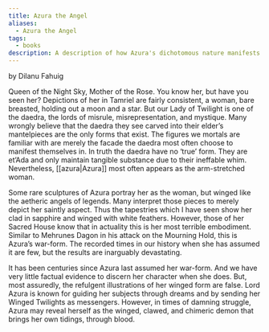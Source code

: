 ```yaml
---
title: Azura the Angel
aliases:
  - Azura the Angel
tags:
  - books
description: A description of how Azura's dichotomous nature manifests.
---
```

by Dilanu Fahuig

Queen of the Night Sky, Mother of the Rose. You know her, but have you seen her? Depictions of her in Tamriel are fairly consistent, a woman, bare breasted, holding out a moon and a star. But our Lady of Twilight is one of the daedra, the lords of misrule, misrepresentation, and mystique. Many wrongly believe that the daedra they see carved into their elder’s mantelpieces are the only forms that exist. The figures we mortals are familiar with are merely the facade the daedra most often choose to manifest themselves in. In truth the daedra have no ‘true’ form. They are et’Ada and only maintain tangible substance due to their ineffable whim. Nevertheless, [[azura|Azura]] most often appears as the arm-stretched woman.

Some rare sculptures of Azura portray her as the woman, but winged like the aetheric angels of legends. Many interpret those pieces to merely depict her saintly aspect. Thus the tapestries which I have seen show her clad in sapphire and winged with white feathers. However, those of her Sacred House know that in actuality this is her most terrible embodiment. Similar to Mehrunes Dagon in his attack on the Mourning Hold, this is Azura’s war-form. The recorded times in our history when she has assumed it are few, but the results are inarguably devastating.

It has been centuries since Azura last assumed her war-form. And we have very little factual evidence to discern her character when she does. But, most assuredly, the refulgent illustrations of her winged form are false. Lord Azura is known for guiding her subjects through dreams and by sending her Winged Twilights as messengers. However, in times of damning struggle, Azura may reveal herself as the winged, clawed, and chimeric demon that brings her own tidings, through blood.